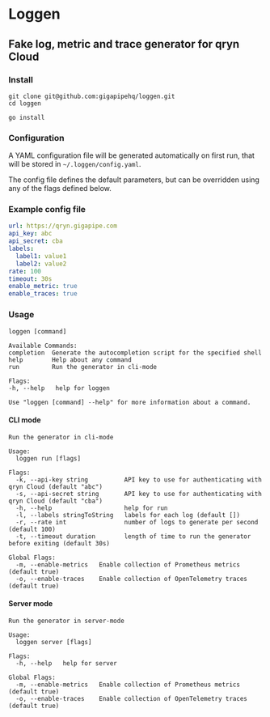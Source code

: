 # Loggen
## Fake log, metric and trace generator for qryn Cloud

### Install

```shell
git clone git@github.com:gigapipehq/loggen.git
cd loggen

go install
```

### Configuration

A YAML configuration file will be generated automatically
on first run, that will be stored in `~/.loggen/config.yaml`. 

The config file defines the default parameters, but can be 
overridden using any of the flags defined below. 

### Example config file

```yaml
url: https://qryn.gigapipe.com
api_key: abc
api_secret: cba
labels: 
  label1: value1
  label2: value2
rate: 100
timeout: 30s
enable_metric: true
enable_traces: true
```

### Usage
```shell
loggen [command]

Available Commands:
completion  Generate the autocompletion script for the specified shell
help        Help about any command
run         Run the generator in cli-mode

Flags:
-h, --help   help for loggen

Use "loggen [command] --help" for more information about a command.
```

#### CLI mode

```shell
Run the generator in cli-mode

Usage:
  loggen run [flags]

Flags:
  -k, --api-key string          API key to use for authenticating with qryn Cloud (default "abc")
  -s, --api-secret string       API key to use for authenticating with qryn Cloud (default "cba")
  -h, --help                    help for run
  -l, --labels stringToString   labels for each log (default [])
  -r, --rate int                number of logs to generate per second (default 100)
  -t, --timeout duration        length of time to run the generator before exiting (default 30s)

Global Flags:
  -m, --enable-metrics   Enable collection of Prometheus metrics (default true)
  -o, --enable-traces    Enable collection of OpenTelemetry traces (default true)
```

#### Server mode

```shell
Run the generator in server-mode

Usage:
  loggen server [flags]

Flags:
  -h, --help   help for server

Global Flags:
  -m, --enable-metrics   Enable collection of Prometheus metrics (default true)
  -o, --enable-traces    Enable collection of OpenTelemetry traces (default true)
```

